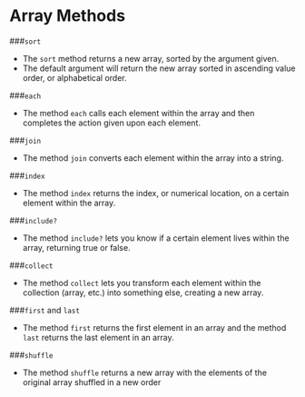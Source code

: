 # Array Methods

###`sort`
- The `sort` method returns a new array, sorted by the argument given.
- The default argument will return the new array sorted in ascending value order, or alphabetical order.

###`each`
- The method `each` calls each element within the array and then completes the action given upon each element.

###`join`
- The method `join` converts each element within the array into a string.

###`index`
- The method `index` returns the index, or numerical location, on a certain element within the array.

###`include?`
- The method `include?` lets you know if a certain element lives within the array, returning true or false.

###`collect`
- The method `collect` lets you transform each element within the collection (array, etc.) into something else, creating a new array.

###`first` and `last`
- The method `first` returns the first element in an array and the method `last` returns the last element in an array.

###`shuffle`
- The method `shuffle` returns a new array with the elements of the original array shuffled in a new order
